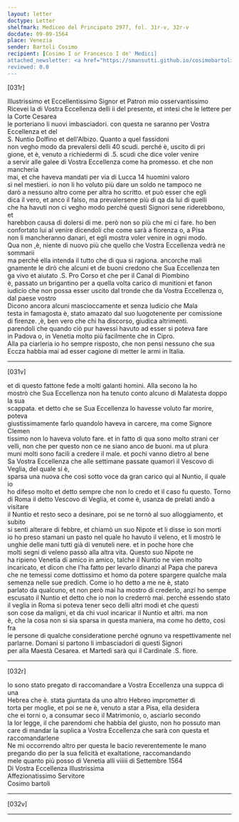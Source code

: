 ```yaml
---
layout: letter
doctype: Letter
shelfmark: Mediceo del Principato 2977, fol. 31r-v, 32r-v
docdate: 09-09-1564
place: Venezia
sender: Bartoli Cosimo
recipient: [Cosimo I or Francesco I de' Medici]
attached_newsletter: <a href="https://smansutti.github.io/cosimobartoli/texts/3079_086/">3079_086</a>
reviewed: 0.0
---
```


[031r]  
  
  
Illustrissimo et Eccellentissimo Signor et Patron mio osservantissimo  
Ricevei la di Vostra Eccellenza delli ii del presente, et intesi che le lettere per la Corte Cesarea  
le porteriano li nuovi imbasciadori. con questa ne saranno per Vostra Eccellenza et del  
S. Nuntio Dolfino et dell'Albizo. Quanto a quel fassidoni  
non vegho modo da prevalersi delli 40 scudi. perché è, uscito di pri  
gione, et è, venuto a richiedermi di .5. scudi che dice voler venire  
a servir alle galee di Vostra Eccellenza come ha promesso. et che non mancheria  
mai, et che haveva mandati per via di Lucca 14 huomini valoro  
sì nel mestieri. io non li ho voluto più dare un soldo ne tampoco ne  
darò a nessuno altro come per altra ho scritto. et può esser che egli  
dica il vero, et anco il falso, ma prevalersene più di qa da lui di quelli  
che ha havuti non ci vegho modo perché questi Signori sene riderebbono, et  
harebbon causa di dolersi di me. però non so più che mi ci fare. ho ben  
confortato lui al venire dicendoli che come sarà a fiorenza o, a Pisa  
non li mancheranno danari, et egli mostra voler venire in ogni modo.  
Qua non ,è, niente di nuovo più che quello che Vostra Eccellenza vedrà ne sommarii  
ma perché ella intenda il tutto che di qua si ragiona. ancorche mali  
gnamente le dirò che alcuni et de buoni credono che Sua Eccellenza ten  
ga vivo et aiutato .S. Pro Corso et che per il Canal di Piombino  
è, passato un brigantino per a quella volta carico di munitioni et fanon  
iudicio che non possa esser uscito dal tronde che da Vostra Eccellenza o, dal paese vostro  
Dicono ancora alcuni mascioccamente et senza Iudicio che Mala  
testa in famagosta è, stato amazato dal suo luogotenente per comissione  
di firenze. ,è, ben vero che chi ha discorso, giudica altrimenti.  
parendoli che quando ciò pur havessi havuto ad esser si poteva fare  
in Padova o, in Venetia molto più facilmente che in Cipro.  
Alla pa ciarleria io ho sempre risposto, che non pensi nessuno che sua  
Eccza habbia mai ad esser cagione di metter le armi in Italia.  
  
---  

[031v]  
  
  
et di questo fattone fede a molti galanti homini. Alla secono la ho  
mostrò che Sua Eccellenza non ha tenuto conto alcuno di Malatesta doppo la sua  
scappata. et detto che se Sua Eccellenza lo havesse voluto far morire, poteva  
giustissimamente farlo quandolo haveva in carcere, ma come Signore Clemen  
tissimo non lo haveva voluto fare. et in fatto di qua sono molto strani cer  
velli, non che per questo non ce ne siano anco de buoni. ma ut plura  
muni molti sono facili a credere il male. et pochi vanno dietro al bene  
Sa Vostra Eccellenza che alle settimane passate quamorì il Vescovo di Veglia, del quale si è,  
sparsa una nuova che così sotto voce da gran carico qui al Nuntio, il quale io  
ho difeso molto et detto sempre che non lo credo et il caso fu questo. Torno  
di Roma il detto Vescovo di Veglia, et come è, usanza de prelati andò a visitare  
il Nuntio et resto seco a desinare, poi se ne tornò al suo alloggiamento, et subito  
si sentì alterare di febbre, et chiamò un suo Nipote et li disse io son morti  
io ho preso stamani un pasto nel quale ho havuto il veleno, et li mostrò le  
unghie delle mani tutti già di venuteli nere. et in poche hore che  
molti segni di veleno passò alla altra vita. Questo suo Nipote ne  
ha ripieno Venetia di amico in amico, talche il Nuntio ne vien molto  
incaricato, et dicon che l'ha fatto per levarlo dinanzi al Papa che pareva  
che ne temessi come dottissimo et homo da potere spargere qualche mala  
semenza nelle sue predich. Come io ho detto a me ne è, stato  
parlato da qualcuno, et non però mai ha mostro di crederlo, anzi ho sempe  
escusato il Nuntio et detto che io non lo crederrò mai. perché essendo stato  
il veglia in Roma si poteva tener seco delli altri modi et che questi  
son cose da maligni, et da chi vuol incaricar il Nuntio et altri. ma non  
è, che la cosa non si sia sparsa in questa maniera, ma come ho detto, così fra  
le persone di qualche consideratione perché ognuno va respettivamente nel  
parlarne. Domani si partono li imbasciadori di questi Signori  
per alla Maestà Cesarea. et Martedì sarà qui il Cardinale .S. fiore.  
  
---  

[032r]  
  
  
Io sono stato pregato di raccomandare a Vostra Eccellenza una suppca di una  
Hebrea che è. stata giuntata da uno altro Hebreo imprometter di  
torta per moglie, et poi se ne è, venuto a star a Pisa, ella desidera  
che ei torni o, a consumar seco il Matrimonio, o, asciarlo secondo  
la lor legge, il che parendomi che habbia del giusto, non ho possuto man  
care di mandar la suplica a Vostra Eccellenza che sarà con questa et raccomandarlene  
Ne mi occorrendo altro per questa le bacio reverentemente le mano  
pregando dio per la sua felicità et exaltatione, raccomandando  
mele quanto più posso di Venetia alli viiiii di Settembre 1564  
Di Vostra Eccellenza Illustrissima  
Affezionatissimo Servitore  
Cosimo bartoli  
  
---  

[032v]  
  
  
  
---  

